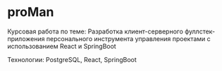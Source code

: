 # proMan
Курсовая работа по теме: Разработка клиент-серверного фуллстек-приложения персонального инструмента управления проектами с использованием React и SpringBoot

Технологии: PostgreSQL, React, SpringBoot
